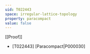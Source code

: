 ```yaml
---
uid: T022443
space: irregular-lattice-topology
property: paracompact
value: false
---
```

[[Proof]]

* [T022443] [Paracompact|P000030]

